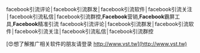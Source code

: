 facebook引流评论│facebook引流群发│facebook引流软件│facebook引流关注│facebook引流私信│facebook引流群控,**Facebook**营销,**Facebook**霸屏工具,**Facebook**精准引流
facebook引流评论│facebook引流群发│facebook引流软件│facebook引流关注│facebook引流私信│facebook引流群控

[😍想了解推广相关软件的朋友请登录 http://www.vst.tw](http://www.vst.tw)



